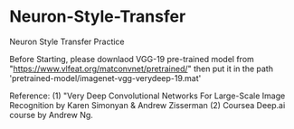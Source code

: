 # Neuron-Style-Transfer
Neuron Style Transfer Practice

Before Starting, please downlaod VGG-19 pre-trained model from "https://www.vlfeat.org/matconvnet/pretrained/"
then put it in the path 'pretrained-model/imagenet-vgg-verydeep-19.mat'

Reference:
    (1) "Very Deep Convolutional Networks For Large-Scale Image Recognition 
          by Karen Simonyan & Andrew Zisserman
    (2) Coursea Deep.ai course by Andrew Ng.
